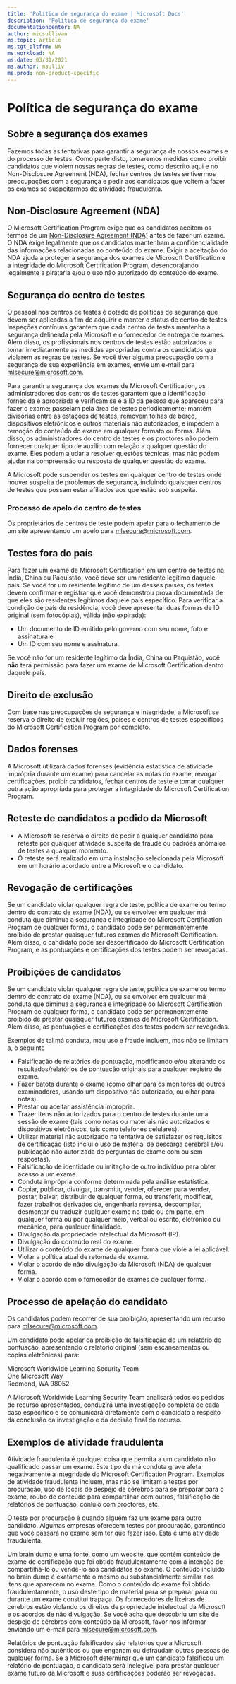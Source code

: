 ```yaml
---
title: 'Política de segurança do exame | Microsoft Docs'
description: 'Política de segurança do exame' 
documentationcenter: NA 
author: micsullivan
ms.topic: article
ms.tgt_pltfrm: NA
ms.workload: NA
ms.date: 03/31/2021
ms.author: msulliv
ms.prod: non-product-specific
---
```

# Política de segurança do exame

## Sobre a segurança dos exames

Fazemos todas as tentativas para garantir a segurança de nossos exames e do processo de testes. Como parte disto, tomaremos medidas como proibir candidatos que violem nossas regras de testes, como descrito aqui e no Non-Disclosure Agreement (NDA), fechar centros de testes se tivermos preocupações com a segurança e pedir aos candidatos que voltem a fazer os exames se suspeitarmos de atividade fraudulenta.

## Non-Disclosure Agreement (NDA)

O Microsoft Certification Program exige que os candidatos aceitem os termos de um [Non-Disclosure Agreement (NDA)](/learn/certifications/microsoft-exam-non-disclosure-acordement) antes de fazer um exame. O NDA exige legalmente que os candidatos mantenham a confidencialidade das informações relacionadas ao conteúdo do exame. Exigir a aceitação do NDA ajuda a proteger a segurança dos exames de Microsoft Certification e a integridade do Microsoft Certification Program, desencorajando legalmente a pirataria e/ou o uso não autorizado do conteúdo do exame.

## Segurança do centro de testes

O pessoal nos centros de testes é dotado de políticas de segurança que devem ser aplicadas a fim de adquirir e manter o status de centro de testes. Inspeções contínuas garantem que cada centro de testes mantenha a segurança delineada pela Microsoft e o fornecedor de entrega de exames. Além disso, os profissionais nos centros de testes estão autorizados a tomar imediatamente as medidas apropriadas contra os candidatos que violarem as regras de testes. Se você tiver alguma preocupação com a segurança de sua experiência em exames, envie um e-mail para [mlsecure@microsoft.com](mailto:mlsecure@microsoft.com).

Para garantir a segurança dos exames de Microsoft Certification, os administradores dos centros de testes garantem que a identificação fornecida é apropriada e verificam se é a ID da pessoa que apareceu para fazer o exame; passeiam pela área de testes periodicamente; mantêm divisórias entre as estações de testes; removem folhas de berço, dispositivos eletrônicos e outros materiais não autorizados, e impedem a remoção do conteúdo do exame em qualquer formato ou forma. Além disso, os administradores do centro de testes e os proctores não podem fornecer qualquer tipo de auxílio com relação a qualquer questão do exame. Eles podem ajudar a resolver questões técnicas, mas não podem ajudar na compreensão ou resposta de qualquer questão do exame.

A Microsoft pode suspender os testes em qualquer centro de testes onde houver suspeita de problemas de segurança, incluindo quaisquer centros de testes que possam estar afiliados aos que estão sob suspeita.

### Processo de apelo do centro de testes

Os proprietários de centros de teste podem apelar para o fechamento de um site apresentando um apelo para [mlsecure@microsoft.com](mailto:mlsecure@microsoft.com).

## Testes fora do país

Para fazer um exame de Microsoft Certification  em um centro de testes na Índia, China ou Paquistão, você deve ser um residente legítimo daquele país. Se você for um residente legítimo de um desses países, os testes devem confirmar e registrar que você demonstrou prova documentada de que eles são residentes legítimos daquele país específico. Para verificar a condição de país de residência, você deve apresentar duas formas de ID original (sem fotocópias), válida (não expirada):

- Um documento de ID emitido pelo governo com seu nome, foto e assinatura e  
- Um ID com seu nome e assinatura.

Se você não for um residente legítimo da Índia, China ou Paquistão, você **não** terá permissão para fazer um exame de Microsoft Certification dentro daquele país.

## Direito de exclusão

Com base nas preocupações de segurança e integridade, a Microsoft se reserva o direito de excluir regiões, países e centros de testes específicos do Microsoft Certification Program por completo.

## Dados forenses

A Microsoft utilizará dados forenses (evidência estatística de atividade imprópria durante um exame) para cancelar as notas do exame, revogar certificações, proibir candidatos, fechar centros de teste e tomar qualquer outra ação apropriada para proteger a integridade do Microsoft Certification Program. 

## Reteste de candidatos a pedido da Microsoft

- A Microsoft se reserva o direito de pedir a qualquer candidato para reteste por qualquer atividade suspeita de fraude ou padrões anômalos de testes a qualquer momento.
- O reteste será realizado em uma instalação selecionada pela Microsoft em um horário acordado entre a Microsoft e o candidato.

## Revogação de certificações

Se um candidato violar qualquer regra de teste, política de exame ou termo dentro do contrato de exame (NDA), ou se envolver em qualquer má conduta que diminua a segurança e integridade do Microsoft Certification Program de qualquer forma, o candidato pode ser permanentemente proibido de prestar quaisquer futuros exames de Microsoft Certification. Além disso, o candidato pode ser descertificado do Microsoft Certification Program, e as pontuações e certificações dos testes podem ser revogadas.

## Proibições de candidatos

Se um candidato violar qualquer regra de teste, política de exame ou termo dentro do contrato de exame (NDA), ou se envolver em qualquer má conduta que diminua a segurança e integridade do Microsoft Certification Program de qualquer forma, o candidato pode ser permanentemente proibido de prestar quaisquer futuros exames de Microsoft Certification. Além disso, as pontuações e certificações dos testes podem ser revogadas.

Exemplos de tal má conduta, mau uso e fraude incluem, mas não se limitam a, o seguinte

- Falsificação de relatórios de pontuação, modificando e/ou alterando os resultados/relatórios de pontuação originais para qualquer registro de exame.
- Fazer batota durante o exame (como olhar para os monitores de outros examinadores, usando um dispositivo não autorizado, ou olhar para notas).
- Prestar ou aceitar assistência imprópria.
- Trazer itens não autorizados para o centro de testes durante uma sessão de exame (tais como notas ou materiais não autorizados e dispositivos eletrônicos, tais como telefones celulares).
- Utilizar material não autorizado na tentativa de satisfazer os requisitos de certificação (isto inclui o uso de material de descarga cerebral e/ou publicação não autorizada de perguntas de exame com ou sem respostas).
- Falsificação de identidade ou imitação de outro indivíduo para obter acesso a um exame.
- Conduta imprópria conforme determinada pela análise estatística.
- Copiar, publicar, divulgar, transmitir, vender, oferecer para vender, postar, baixar, distribuir de qualquer forma, ou transferir, modificar, fazer trabalhos derivados de, engenharia reversa, descompilar, desmontar ou traduzir qualquer exame no todo ou em parte, em qualquer forma ou por qualquer meio, verbal ou escrito, eletrônico ou mecânico, para qualquer finalidade.
- Divulgação da propriedade intelectual da Microsoft (IP).
- Divulgação do conteúdo real do exame.
- Utilizar o conteúdo do exame de qualquer forma que viole a lei aplicável.
- Violar a política atual de retomada de exame.
- Violar o acordo de não divulgação da Microsoft (NDA) de qualquer forma.
- Violar o acordo com o fornecedor de exames de qualquer forma.

## Processo de apelação do candidato

Os candidatos podem recorrer de sua proibição, apresentando um recurso para [mlsecure@microsoft.com](mailto:mlsecure@microsoft.com).

Um candidato pode apelar da proibição de falsificação de um relatório de pontuação, apresentando o relatório original (sem escaneamentos ou cópias eletrônicas) para:

  Microsoft Worldwide Learning Security Team  
  One Microsoft Way  
  Redmond, WA 98052

A Microsoft Worldwide Learning Security Team analisará todos os pedidos de recurso apresentados, conduzirá uma investigação completa de cada caso específico e se comunicará diretamente com o candidato a respeito da conclusão da investigação e da decisão final do recurso.

## Exemplos de atividade fraudulenta

Atividade fraudulenta é qualquer coisa que permita a um candidato não qualificado passar um exame. Este tipo de má conduta grave afeta negativamente a integridade do Microsoft Certification Program. Exemplos de atividade fraudulenta incluem, mas não se limitam a testes por procuração, uso de locais de despejo de cérebros para se preparar para o exame, roubo de conteúdo para compartilhar com outros, falsificação de relatórios de pontuação, conluio com proctores, etc.

O teste por procuração é quando alguém faz um exame para outro candidato. Algumas empresas oferecem testes por procuração, garantindo que você passará no exame sem ter que fazer isso. Esta é uma atividade fraudulenta. 

Um brain dump é uma fonte, como um website, que contém conteúdo de exame de certificação que foi obtido fraudulentamente com a intenção de compartilhá-lo ou vendê-lo aos candidatos ao exame. O conteúdo incluído no brain dump é exatamente o mesmo ou substancialmente similar aos itens que aparecem no exame. Como o conteúdo do exame foi obtido fraudulentamente, o uso deste tipo de material para se preparar para ou durante um exame constitui trapaça. Os fornecedores de lixeiras de cérebros estão violando os direitos de propriedade intelectual da Microsoft e os acordos de não divulgação. Se você acha que descobriu um site de despejo de cérebros com conteúdo da Microsoft, favor nos informar enviando um e-mail para [mlsecure@microsoft.com](mailto:mlsecure@microsoft.com).

Relatórios de pontuação falsificados são relatórios que a Microsoft considera não autênticos ou que enganam ou defraudam outras pessoas de qualquer forma. Se a Microsoft determinar que um candidato falsificou um relatório de pontuação, o candidato será inelegível para prestar qualquer exame futuro da Microsoft e suas certificações poderão ser revogadas.